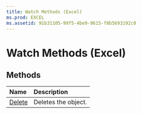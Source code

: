 ```yaml
---
title: Watch Methods (Excel)
ms.prod: EXCEL
ms.assetid: 91b31105-99f5-4be9-9615-f8b5693192c0
---
```



# Watch Methods (Excel)

## Methods



|**Name**|**Description**|
|:-----|:-----|
|[Delete](watch-delete-method-excel.md)|Deletes the object.|

